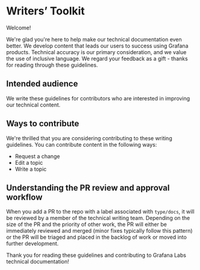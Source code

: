 # Writers’ Toolkit

<!-- vale Grafana.Exclamation = NO -->
Welcome!
<!-- vale Grafana.Exclamation = YES -->

We're glad you're here to help make our technical documentation even better. We develop content that leads our users to success using Grafana products. Technical accuracy is our primary consideration, and we value the use of inclusive language. We regard your feedback as a gift - thanks for reading through these guidelines.

## Intended audience

We write these guidelines for contributors who are interested in improving our technical content.

## Ways to contribute

We're thrilled that you are considering contributing to these writing guidelines. You can contribute content in the following ways:

- Request a change
- Edit a topic
- Write a topic

## Understanding the PR review and approval workflow

When you add a PR to the repo with a label associated with `type/docs`, it will be reviewed by a member of the technical writing team. Depending on the size of the PR and the priority of other work, the PR will either be immediately reviewed and merged (minor fixes typically follow this pattern) or the PR will be triaged and placed in the backlog of work or moved into further development.

Thank you for reading these guidelines and contributing to Grafana Labs technical documentation!
